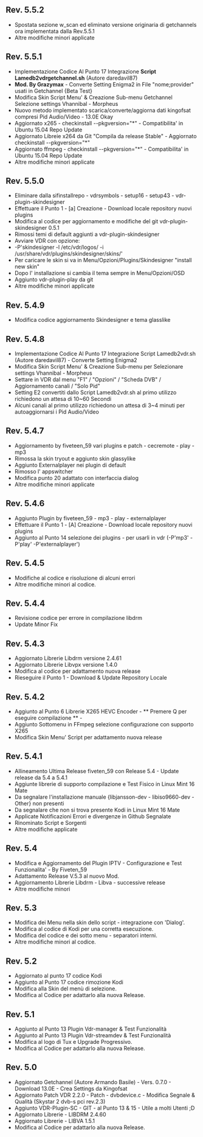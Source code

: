## Rev. 5.5.2
- Spostata sezione w_scan ed eliminato versione originaria di getchannels ora implementata dalla Rev.5.5.1
-  Altre modifiche minori applicate



## Rev. 5.5.1
- Implementazione Codice Al Punto 17 Integrazione **Script Lamedb2vdrgetchannel.sh** (Autore daredavil87)
- **Mod. By Grazymax** - Converte Setting Enigma2 in File "nome;provider" usati in Getchannel {Beta Test}
- Modifica Skin Script Menu' & Creazione Sub-menu Getchannel Selezione settings Vhannibal - Morpheus
- Nuovo metodo implementato scarica/converte/aggiorna dati kingofsat compresi Pid Audio/Video - 13.0E Okay
- Aggiornato x265 - checkinstall --pkgversion="*" - Compatibilita' in Ubuntu 15.04 Repo Update
- Aggiornato Libreie x264 da Git "Compila da release Stable" - Aggiornato checkinstall --pkgversion="*"
- Aggiornato ffmpeg - checkinstall --pkgversion="*" - Compatibilita' in Ubuntu 15.04 Repo Update
- Altre modifiche minori applicate



## Rev. 5.5.0
- Eliminare dalla sifinstallrepo - vdrsymbols - setup16 - setup43 - vdr-plugin-skindesigner
- Effettuare il Punto 1 - [a] Creazione - Download locale repository nuovi plugins
- Modifica al codice per aggiornamento e modifiche del git vdr-plugin-skindesigner 0.5.1
- Rimossi temi di default aggiunti a vdr-plugin-skindesigner
- Avviare VDR con opzione: 
- -P'skindesigner -l /etc/vdr/logos/ -i /usr/share/vdr/plugins/skindesigner/skins/'
- Per caricare le skin si va in Menu/Opzioni/Plugins/Skindesigner "install new skin"
- Dopo l' installazione si cambia il tema sempre in Menu/Opzioni/OSD
- Aggiunto vdr-plugin-play da git
- Altre modifiche minori applicate



## Rev. 5.4.9
- Modifica codice aggiornamento Skindesigner e tema glasslike



## Rev. 5.4.8
- Implementazione Codice Al Punto 17 Integrazione Script Lamedb2vdr.sh (Autore daredavil87) - Converte Setting Enigma2
- Modifica Skin Script Menu' & Creazione Sub-menu per Selezionare settings Vhannibal - Morpheus
- Settare in VDR dal menu "F1" / "Opzioni" / "Scheda DVB" / Aggiornamento canali / "Solo Pid" 
- Setting E2 convertiti dallo Script Lamedb2vdr.sh al primo utilizzo richiedono un attesa di 10~60 Secondi
- Alcuni canali al primo utilizzo richiedono un attesa di 3~4 minuti per autoaggiornarsi i Pid Audio/Video



## Rev. 5.4.7
- Aggiornamento by fiveteen_59 vari plugins e patch - cecremote - play - mp3
- Rimossa la skin tryout e aggiunto skin glassylike
- Aggiunto Externalplayer nei plugin di default
- Rimosso l' appswitcher
- Modifica punto 20 adattato con interfaccia dialog
- Altre modifiche minori applicate



## Rev. 5.4.6
- Aggiunto Plugin by fiveteen_59 - mp3 - play - externalplayer
- Effettuare il Punto 1 - [A] Creazione - Download locale repository nuovi plugins
- Aggiunto al Punto 14 selezione dei plugins - per usarli in vdr (-P'mp3' -P'play' -P'externalplayer')



## Rev. 5.4.5
- Modifiche al codice e risoluzione di alcuni errori
- Altre modifiche minori al codice.



## Rev. 5.4.4
- Revisione codice per errore in compilazione libdrm
- Update Minor Fix



## Rev. 5.4.3
- Aggiornato Librerie Libdrm versione 2.4.61
- Aggiornato Librerie Libvpx versione 1.4.0
- Modifica al codice per adattamento nuova release
- Rieseguire il Punto 1 - Download & Update Repository Locale



## Rev. 5.4.2
- Aggiunto al Punto 6 Librerie X265 HEVC Encoder - ** Premere Q per eseguire compilazione ** -
- Aggiunto Sottomenu in FFmpeg selezione configurazione con supporto X265
- Modifica Skin Menu' Script per adattamento nuova release



## Rev. 5.4.1
- Allineamento Ultima Release fiveten_59 con Release 5.4 - Update release da 5.4 a 5.4.1
- Aggiunte librerie di supporto compilazione e Test Fisico in Linux Mint 16 Mate
- Da segnalare l'installazione manuale {libjansson-dev - libiso9660-dev - Other} non presenti
- Da segnalare che non si trova presente Kodi in Linux Mint 16 Mate
- Applicate Notificazioni Errori e divergenze in Github Segnalate
- Rinominato Script e Sorgenti 
- Altre modifiche applicate



## Rev. 5.4
- Modifica e Aggiornamento del Plugin IPTV - Configurazione e Test Funzionalita' - By Fiveten_59
- Adattamento Release V.5.3 al nuovo Mod.
- Aggiornamento Librerie Libdrm - Libva - successive release
- Altre modifiche minori 


## Rev. 5.3 
- Modifica dei Menu nella skin dello script - integrazione con 'Dialog'.
- Modifica al codice di Kodi per una corretta esecuzione.
- Modifica del codice e dei sotto menu - separatori interni.
- Altre modifiche minori al codice.



## Rev. 5.2 
- Aggiornato al punto 17 codice Kodi
- Aggiunto al Punto 17 codice rimozione Kodi
- Modifica alla Skin del menù di selezione.
- Modifica al Codice per adattarlo alla nuova Release.



## Rev. 5.1 
- Aggiunto al Punto 13 Plugin Vdr-manager & Test Funzionalità
- Aggiunto al Punto 13 Plugin Vdr-streamdev & Test Funzionalità
- Modifica al logo di Tux e Upgrade Progressivo.
- Modifica al Codice per adattarlo alla nuova Release.



## Rev. 5.0 
- Aggiornato Getchannel (Autore Armando Basile) - Vers. 0.7.0 - Download 13.0E - Crea Settings da Kingofsat
- Aggiornato Patch VDR 2.2.0 - Patch - dvbdevice.c - Modifica Segnale & Qualità (Skystar 2 dvb-s pci rev.2.3)
- Aggiunto VDR-Plugin-SC - GIT - al Punto 13 & 15 - Utile a molti Utenti ;D
- Aggiornato Librerie - LIBDRM 2.4.60
- Aggiornato Librerie - LIBVA 1.5.1
- Modifica al Codice per adattarlo alla nuova Release.
